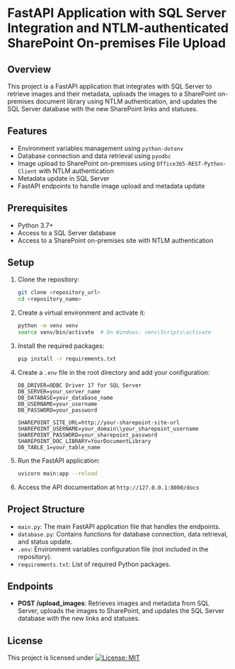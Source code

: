 # FastAPI Application with SQL Server Integration and NTLM-authenticated SharePoint On-premises File Upload

## Overview

This project is a FastAPI application that integrates with SQL Server to retrieve images and their metadata, uploads the images to a SharePoint on-premises document library using NTLM authentication, and updates the SQL Server database with the new SharePoint links and statuses.

## Features

- Environment variables management using `python-dotenv`
- Database connection and data retrieval using `pyodbc`
- Image upload to SharePoint on-premises using `Office365-REST-Python-Client` with NTLM authentication
- Metadata update in SQL Server
- FastAPI endpoints to handle image upload and metadata update

## Prerequisites

- Python 3.7+
- Access to a SQL Server database
- Access to a SharePoint on-premises site with NTLM authentication

## Setup

1. Clone the repository:

    ```sh
    git clone <repository_url>
    cd <repository_name>
    ```

2. Create a virtual environment and activate it:

    ```sh
    python -m venv venv
    source venv/bin/activate  # On Windows: venv\Scripts\activate
    ```

3. Install the required packages:

    ```sh
    pip install -r requirements.txt
    ```

4. Create a `.env` file in the root directory and add your configuration:

    ```env
    DB_DRIVER=ODBC Driver 17 for SQL Server
    DB_SERVER=your_server_name
    DB_DATABASE=your_database_name
    DB_USERNAME=your_username
    DB_PASSWORD=your_password

    SHAREPOINT_SITE_URL=http://your-sharepoint-site-url
    SHAREPOINT_USERNAME=your_domain\\your_sharepoint_username
    SHAREPOINT_PASSWORD=your_sharepoint_password
    SHAREPOINT_DOC_LIBRARY=YourDocumentLibrary
    DB_TABLE_1=your_table_name
    ```

5. Run the FastAPI application:

    ```sh
    uvicorn main:app --reload
    ```

6. Access the API documentation at `http://127.0.0.1:8000/docs`

## Project Structure

- `main.py`: The main FastAPI application file that handles the endpoints.
- `database.py`: Contains functions for database connection, data retrieval, and status update.
- `.env`: Environment variables configuration file (not included in the repository).
- `requirements.txt`: List of required Python packages.

## Endpoints

- **POST /upload_images**: Retrieves images and metadata from SQL Server, uploads the images to SharePoint, and updates the SQL Server database with the new links and statuses.

## License
This project is licensed under [![License: MIT](https://img.shields.io/badge/License-MIT-yellow.svg)](https://opensource.org/licenses/MIT)
